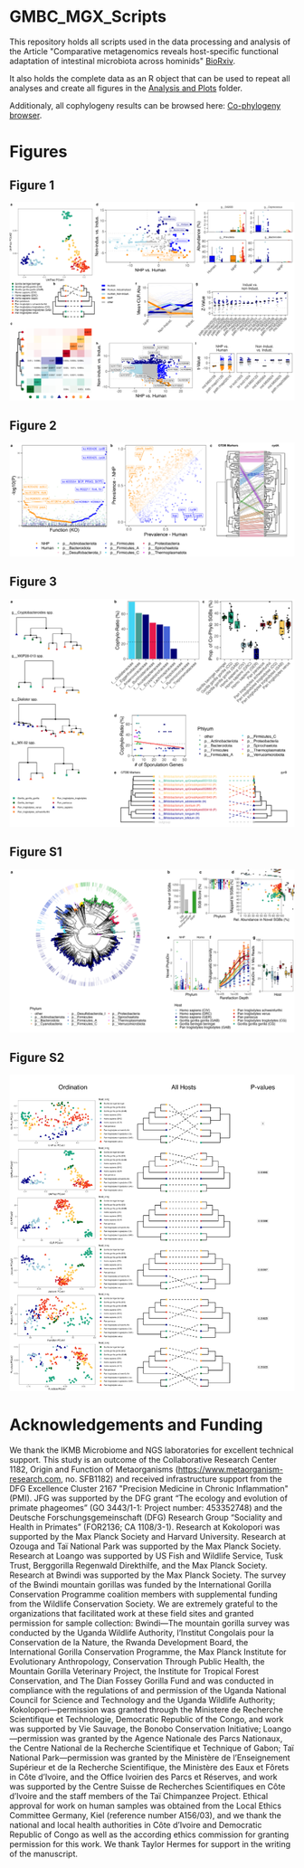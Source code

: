 # GMBC_MGX_Scripts

This repository holds all scripts used in the data processing and analysis of the Article "Comparative metagenomics reveals host-specific functional adaptation of intestinal microbiota across hominids" [BioRxiv](link_goes_here). 

It also holds the complete data as an R object that can be used to repeat all analyses and create all figures in the [Analysis and Plots](/r_analysis_and_plots) folder.

Additionaly, all cophylogeny results can be browsed here: [Co-phylogeny browser](https://mruehlemann.shinyapps.io/great_apes_shiny_app/).

# Figures
## Figure 1
![Figure1](/r_analysis_and_plots/figures_and_tables/Figure_1.png)

## Figure 2
![Figure2](/r_analysis_and_plots/figures_and_tables/Figure_2.png)

## Figure 3
![Figure3](/r_analysis_and_plots/figures_and_tables/Figure_3.png)

## Figure S1
![FigureS1](/r_analysis_and_plots/figures_and_tables/Figure_S1.png)

## Figure S2
![FigureS2](/r_analysis_and_plots/figures_and_tables/Figure_S2.png)

# Acknowledgements and Funding
We thank the IKMB Microbiome and NGS laboratories for excellent technical support. This study is an outcome of the Collaborative Research Center 1182, Origin and Function of Metaorganisms (https://www.metaorganism-research.com, no. SFB1182) and received infrastructure support from the DFG Excellence Cluster 2167 "Precision Medicine in Chronic Inflammation" (PMI). JFG was supported by the DFG grant “The ecology and evolution of primate phageomes” (GO 3443/1-1: Project number: 453352748) and the Deutsche Forschungsgemeinschaft (DFG) Research Group “Sociality and Health in Primates” (FOR2136; CA 1108/3-1). Research at Kokolopori was supported by the Max Planck Society and Harvard University. Research at Ozouga and Taï National Park was supported by the Max Planck Society. Research at Loango was supported by US Fish and Wildlife Service, Tusk Trust, Berggorilla Regenwald Direkthilfe, and the Max Planck Society. Research at Bwindi was supported by the Max Planck Society. The survey of the Bwindi mountain gorillas was funded by the International Gorilla Conservation Programme coalition members with supplemental funding from the Wildlife Conservation Society. We are extremely grateful to the organizations that facilitated work at these field sites and granted permission for sample collection: Bwindi—The mountain gorilla survey was conducted by the Uganda Wildlife Authority, l’Institut Congolais pour la Conservation de la Nature, the Rwanda Development Board, the International Gorilla Conservation Programme, the Max Planck Institute for Evolutionary Anthropology, Conservation Through Public Health, the Mountain Gorilla Veterinary Project, the Institute for Tropical Forest Conservation, and The Dian Fossey Gorilla Fund and was conducted in compliance with the regulations of and permission of the Uganda National Council for Science and Technology and the Uganda Wildlife Authority; Kokolopori—permission was granted through the Ministere de Recherche Scientifique et Technologie, Democratic Republic of the Congo, and work was supported by Vie Sauvage, the Bonobo Conservation Initiative; Loango—permission was granted by the Agence Nationale des Parcs Nationaux, the Centre National de la Recherche Scientifique et Technique of Gabon; Taï National Park—permission was granted by the Ministère de l’Enseignement Supérieur et de la Recherche Scientifique, the Ministère des Eaux et Fôrets in Côte d’Ivoire, and the Office Ivoirien des Parcs et Réserves, and work was supported by the Centre Suisse de Recherches Scientifiques en Côte d’Ivoire and the staff members of the Taï Chimpanzee Project. Ethical approval for work on human samples was obtained from the Local Ethics Committee Germany, Kiel (reference number A156/03), and we thank the national and local health authorities in Côte d’Ivoire and Democratic Republic of Congo as well as the according ethics commission for granting permission for this work. We thank Taylor Hermes for support in the writing of the manuscript.